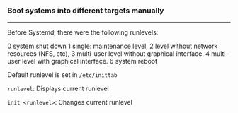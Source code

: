 ### Boot systems into different targets manually
---
Before Systemd, there were the following runlevels:

0 system shut down
1 single: maintenance level,
2 level without network resources (NFS, etc),
3 multi-user level without graphical interface,
4 multi-user level with graphical interface.
6 system reboot

Default runlevel is set in `/etc/inittab`

`runlevel`: Displays current runlevel

`init <runlevel>`: Changes current runlevel
